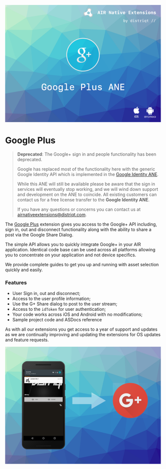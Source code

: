 
![](images/hero.png)

# Google Plus

> 
> **Deprecated**: The Google+ sign in and people functionality has been deprecated.
> 
> Google has replaced most of the functionality here with the generic Google Identity API which is 
> implemented in the [Google Identity ANE](https://airnativeextensions.com/extension/com.distriqt.GoogleIdentity).
> 
> While this ANE will still be available please be aware that the sign in services will eventually stop working, 
> and we will wind down support and development on the ANE to coincide. 
> All existing customers can contact us for a free license transfer to the **Google Identity ANE**.
> 
> If you have any questions or concerns you can contact us at [airnativeextensions@distriqt.com](mailto:airnativeextensions@distriqt.com).
>


The [Google Plus](https://airnativeextensions.com/extension/com.distriqt.GooglePlus) extension 
gives you access to the Google+ API including, sign in, out and disconnect functionality along 
with the ability to share a post via the Google Share Dialog.

The simple API allows you to quickly integrate Google+ in your AIR application. Identical code 
base can be used across all platforms allowing you to concentrate on your application and not 
device specifics.

We provide complete guides to get you up and running with asset selection quickly and easily.


### Features

- User Sign in, out and disconnect;
- Access to the user profile information;
- Use the G+ Share dialog to post to the user stream;
- Access to the `idToken` for user authentication;
- Your code works across iOS and Android with no modifications;
- Sample project code and ASDocs reference

As with all our extensions you get access to a year of support and updates as we are continually 
improving and updating the extensions for OS updates and feature requests.

![](images/promo.png)
